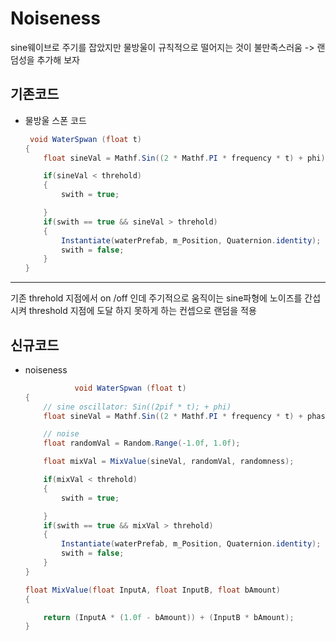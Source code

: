 # Noiseness

sine웨이브로 주기를 잡았지만 물방울이 규칙적으로 떨어지는 것이 불만족스러움
 -> 랜덤성을 추가해 보자

## 기존코드

- 물방울 스폰 코드
	```c#
	 void WaterSpwan (float t)
    {
        float sineVal = Mathf.Sin((2 * Mathf.PI * frequency * t) + phi);

        if(sineVal < threhold)
        {
            swith = true;

        }
        if(swith == true && sineVal > threhold)
        {
            Instantiate(waterPrefab, m_Position, Quaternion.identity);
            swith = false;
        }
    }

	```

---
기존 threhold 지점에서 on /off 인데
주기적으로 움직이는 sine파형에 노이즈를 간섭시켜 threshold 지점에 도달 하지 못하게 하는 컨셉으로 랜덤을 적용 

## 신규코드

- noiseness
	```c#
	           void WaterSpwan (float t)
    {
        // sine oscillator: Sin((2pif * t); + phi)
        float sineVal = Mathf.Sin((2 * Mathf.PI * frequency * t) + phaseOffset);

        // noise
        float randomVal = Random.Range(-1.0f, 1.0f);

        float mixVal = MixValue(sineVal, randomVal, randomness);

        if(mixVal < threhold)
        {
            swith = true;

        }
        if(swith == true && mixVal > threhold)
        {
            Instantiate(waterPrefab, m_Position, Quaternion.identity);
            swith = false;
        }
    }

    float MixValue(float InputA, float InputB, float bAmount)
    {

        return (InputA * (1.0f - bAmount)) + (InputB * bAmount);  
    }
	```